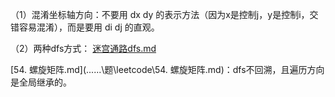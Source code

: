 （1）混淆坐标轴方向：不要用 dx dy 的表示方法（因为x是控制j，y是控制i，交错容易混淆），而是要用 di dj 的直观。

（2）两种dfs方式： [迷宫通路dfs.md](迷宫通路dfs.md) 



 [54. 螺旋矩阵.md](..\..\..\题\leetcode\54. 螺旋矩阵.md)：dfs不回溯，且遍历方向是全局继承的。